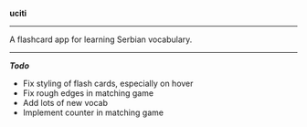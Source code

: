 **uciti**

---

A flashcard app for learning Serbian vocabulary.

---

***Todo***

* Fix styling of flash cards, especially on hover
* Fix rough edges in matching game
* Add lots of new vocab
* Implement counter in matching game